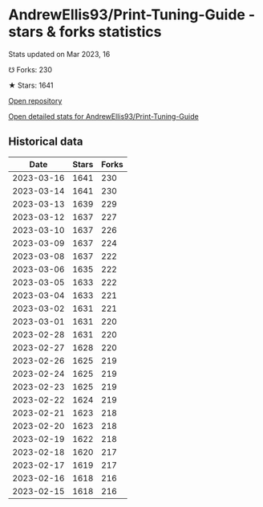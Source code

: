 # AndrewEllis93/Print-Tuning-Guide - stars & forks statistics

Stats updated on Mar 2023, 16

☋ Forks: 230

★ Stars: 1641

[Open repository](https://github.com/AndrewEllis93/Print-Tuning-Guide)

[Open detailed stats for AndrewEllis93/Print-Tuning-Guide](https://reviewgithub.com/rep/AndrewEllis93/Print-Tuning-Guide)

## Historical data
| Date | Stars | Forks |
|------|-------|-------|
| 2023-03-16 | 1641 | 230 | 
| 2023-03-14 | 1641 | 230 | 
| 2023-03-13 | 1639 | 229 | 
| 2023-03-12 | 1637 | 227 | 
| 2023-03-10 | 1637 | 226 | 
| 2023-03-09 | 1637 | 224 | 
| 2023-03-08 | 1637 | 222 | 
| 2023-03-06 | 1635 | 222 | 
| 2023-03-05 | 1633 | 222 | 
| 2023-03-04 | 1633 | 221 | 
| 2023-03-02 | 1631 | 221 | 
| 2023-03-01 | 1631 | 220 | 
| 2023-02-28 | 1631 | 220 | 
| 2023-02-27 | 1628 | 220 | 
| 2023-02-26 | 1625 | 219 | 
| 2023-02-24 | 1625 | 219 | 
| 2023-02-23 | 1625 | 219 | 
| 2023-02-22 | 1624 | 219 | 
| 2023-02-21 | 1623 | 218 | 
| 2023-02-20 | 1623 | 218 | 
| 2023-02-19 | 1622 | 218 | 
| 2023-02-18 | 1620 | 217 | 
| 2023-02-17 | 1619 | 217 | 
| 2023-02-16 | 1618 | 216 | 
| 2023-02-15 | 1618 | 216 | 

